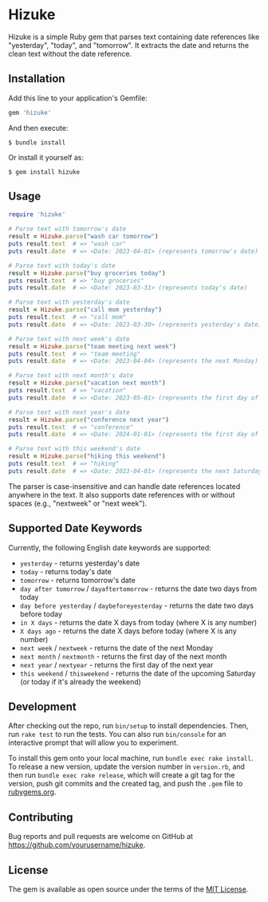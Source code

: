 # Hizuke

Hizuke is a simple Ruby gem that parses text containing date references like "yesterday", "today", and "tomorrow". It extracts the date and returns the clean text without the date reference.

## Installation

Add this line to your application's Gemfile:

```ruby
gem 'hizuke'
```

And then execute:

```
$ bundle install
```

Or install it yourself as:

```
$ gem install hizuke
```

## Usage

```ruby
require 'hizuke'

# Parse text with tomorrow's date
result = Hizuke.parse("wash car tomorrow")
puts result.text  # => "wash car"
puts result.date  # => <Date: 2023-04-01> (represents tomorrow's date)

# Parse text with today's date
result = Hizuke.parse("buy groceries today")
puts result.text  # => "buy groceries"
puts result.date  # => <Date: 2023-03-31> (represents today's date)

# Parse text with yesterday's date
result = Hizuke.parse("call mom yesterday")
puts result.text  # => "call mom"
puts result.date  # => <Date: 2023-03-30> (represents yesterday's date)

# Parse text with next week's date
result = Hizuke.parse("team meeting next week")
puts result.text  # => "team meeting"
puts result.date  # => <Date: 2023-04-04> (represents the next Monday)

# Parse text with next month's date
result = Hizuke.parse("vacation next month")
puts result.text  # => "vacation"
puts result.date  # => <Date: 2023-05-01> (represents the first day of the next month)

# Parse text with next year's date
result = Hizuke.parse("conference next year")
puts result.text  # => "conference"
puts result.date  # => <Date: 2024-01-01> (represents the first day of the next year)

# Parse text with this weekend's date
result = Hizuke.parse("hiking this weekend")
puts result.text  # => "hiking"
puts result.date  # => <Date: 2023-04-01> (represents the next Saturday)
```

The parser is case-insensitive and can handle date references located anywhere in the text. It also supports date references with or without spaces (e.g., "nextweek" or "next week").

## Supported Date Keywords

Currently, the following English date keywords are supported:

- `yesterday` - returns yesterday's date
- `today` - returns today's date
- `tomorrow` - returns tomorrow's date
- `day after tomorrow` / `dayaftertomorrow` - returns the date two days from today
- `day before yesterday` / `daybeforeyesterday` - returns the date two days before today
- `in X days` - returns the date X days from today (where X is any number)
- `X days ago` - returns the date X days before today (where X is any number)
- `next week` / `nextweek` - returns the date of the next Monday
- `next month` / `nextmonth` - returns the first day of the next month
- `next year` / `nextyear` - returns the first day of the next year
- `this weekend` / `thisweekend` - returns the date of the upcoming Saturday (or today if it's already the weekend)

## Development

After checking out the repo, run `bin/setup` to install dependencies. Then, run `rake test` to run the tests. You can also run `bin/console` for an interactive prompt that will allow you to experiment.

To install this gem onto your local machine, run `bundle exec rake install`. To release a new version, update the version number in `version.rb`, and then run `bundle exec rake release`, which will create a git tag for the version, push git commits and the created tag, and push the `.gem` file to [rubygems.org](https://rubygems.org).

## Contributing

Bug reports and pull requests are welcome on GitHub at https://github.com/yourusername/hizuke.

## License

The gem is available as open source under the terms of the [MIT License](https://opensource.org/licenses/MIT). 
